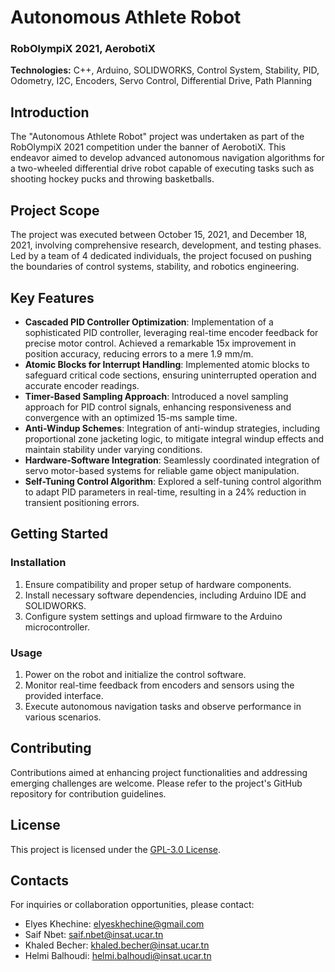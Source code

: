 # Autonomous Athlete Robot

### RobOlympiX 2021, AerobotiX

**Technologies:** C++, Arduino, SOLIDWORKS, Control System, Stability, PID, Odometry, I2C, Encoders, Servo Control, Differential Drive, Path Planning

## Introduction

The "Autonomous Athlete Robot" project was undertaken as part of the RobOlympiX 2021 competition under the banner of AerobotiX. This endeavor aimed to develop advanced autonomous navigation algorithms for a two-wheeled differential drive robot capable of executing tasks such as shooting hockey pucks and throwing basketballs. 

## Project Scope

 The project was executed between October 15, 2021, and December 18, 2021, involving comprehensive research, development, and testing phases. Led by a team of 4 dedicated individuals, the project focused on pushing the boundaries of control systems, stability, and robotics engineering.
 
## Key Features

- **Cascaded PID Controller Optimization**: Implementation of a sophisticated PID controller, leveraging real-time encoder feedback for precise motor control. Achieved a remarkable 15x improvement in position accuracy, reducing errors to a mere 1.9 mm/m.
- **Atomic Blocks for Interrupt Handling**: Implemented atomic blocks to safeguard critical code sections, ensuring uninterrupted operation and accurate encoder readings.
- **Timer-Based Sampling Approach**: Introduced a novel sampling approach for PID control signals, enhancing responsiveness and convergence with an optimized 15-ms sample time.
- **Anti-Windup Schemes**: Integration of anti-windup strategies, including proportional zone jacketing logic, to mitigate integral windup effects and maintain stability under varying conditions.
- **Hardware-Software Integration**: Seamlessly coordinated integration of servo motor-based systems for reliable game object manipulation.
- **Self-Tuning Control Algorithm**: Explored a self-tuning control algorithm to adapt PID parameters in real-time, resulting in a 24% reduction in transient positioning errors.

## Getting Started

### Installation

1. Ensure compatibility and proper setup of hardware components.
2. Install necessary software dependencies, including Arduino IDE and SOLIDWORKS.
3. Configure system settings and upload firmware to the Arduino microcontroller.

### Usage

1. Power on the robot and initialize the control software.
2. Monitor real-time feedback from encoders and sensors using the provided interface.
3. Execute autonomous navigation tasks and observe performance in various scenarios.

## Contributing

Contributions aimed at enhancing project functionalities and addressing emerging challenges are welcome. Please refer to the project's GitHub repository for contribution guidelines.

## License

This project is licensed under the [GPL-3.0 License](LICENSE).

## Contacts

For inquiries or collaboration opportunities, please contact:

- Elyes Khechine: elyeskhechine@gmail.com
- Saif Nbet: saif.nbet@insat.ucar.tn
- Khaled Becher: khaled.becher@insat.ucar.tn
- Helmi Balhoudi: helmi.balhoudi@insat.ucar.tn
